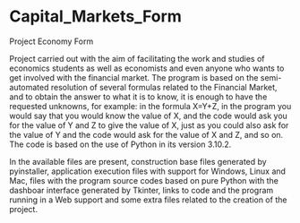 # Capital_Markets_Form
Project Economy Form

Project carried out with the aim of facilitating the work and studies of economics students as well as economists and even anyone who wants to get involved with the financial market. The program is based on the semi-automated resolution of several formulas related to the Financial Market, and to obtain the answer to what it is to know, it is enough to have the requested unknowns, for example: in the formula X=Y+Z, in the program you would say that you would know the value of X, and the code would ask you for the value of Y and Z to give the value of X, just as you could also ask for the value of Y and the code would ask for the value of X and Z, and so on. The code is based on the use of Python in its version 3.10.2.

In the available files are present, construction base files generated by pyinstaller, application execution files with support for Windows, Linux and Mac, files with the program source codes based on pure Python with the dashboar interface generated by Tkinter, links to code and the program running in a Web support and some extra files related to the creation of the project.
